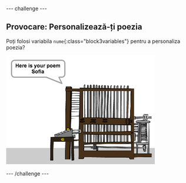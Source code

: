 \--- challenge \---

## Provocare: Personalizează-ți poezia

Poți folosi variabila `nume`{:class="block3variables"} pentru a personaliza poezia?

![captură de ecran](images/poetry-name-comp.png)

\--- /challenge \---